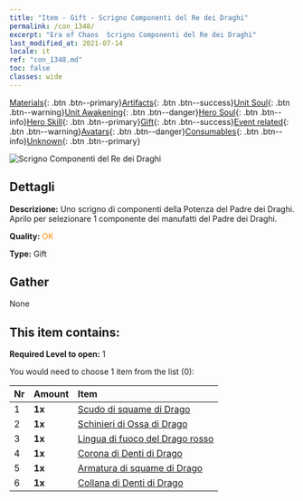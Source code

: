 ```yaml
---
title: "Item - Gift - Scrigno Componenti del Re dei Draghi"
permalink: /con_1348/
excerpt: "Era of Chaos  Scrigno Componenti del Re dei Draghi"
last_modified_at: 2021-07-14
locale: it
ref: "con_1348.md"
toc: false
classes: wide
---
```

 [Materials](/ItemsIT/){: .btn .btn--primary}[Artifacts](/ItemsIT/Artifacts/){: .btn .btn--success}[Unit Soul](/ItemsIT/UnitSoul/){: .btn .btn--warning}[Unit Awakening](/ItemsIT/UnitAwakening/){: .btn .btn--danger}[Hero Soul](/ItemsIT/HeroSoul/){: .btn .btn--info}[Hero Skill](/ItemsIT/HeroSkill/){: .btn .btn--primary}[Gift](/ItemsIT/Gift/){: .btn .btn--success}[Event related](/ItemsIT/Events/){: .btn .btn--warning}[Avatars](/ItemsIT/Avatars/){: .btn .btn--danger}[Consumables](/ItemsIT/Consumables/){: .btn .btn--info}[Unknown](/ItemsIT/Unknown/){: .btn .btn--primary}

 ![Scrigno Componenti del Re dei Draghi](/images/t/i_906025.png)

## Dettagli
 **Descrizione:** Uno scrigno di componenti della Potenza del Padre dei Draghi. Aprilo per selezionare 1 componente dei manufatti del Padre dei Draghi.

 **Quality:** <span style="color: #FF8C00">OK</span>

 **Type:** Gift

## Gather

  None

## This item contains:

 **Required Level to open:** 1

 You would need to choose 1 item from the list (0):

  | Nr | Amount |     Item    |
  |:---|:-------|:------------|
  | 1 |  **1x** | [Scudo di squame di Drago](/ItemsIT/art_144/) |  | 
  | 2 |  **1x** | [Schinieri di Ossa di Drago](/ItemsIT/art_145/) |  | 
  | 3 |  **1x** | [Lingua di fuoco del Drago rosso](/ItemsIT/art_146/) |  | 
  | 4 |  **1x** | [Corona di Denti di Drago](/ItemsIT/art_147/) |  | 
  | 5 |  **1x** | [Armatura di squame di Drago](/ItemsIT/art_148/) |  | 
  | 6 |  **1x** | [Collana di Denti di Drago](/ItemsIT/art_149/) |  | 
